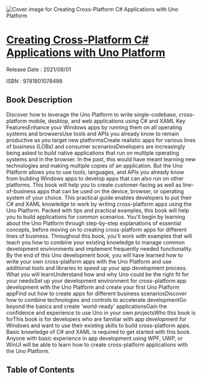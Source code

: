 ![Cover image for Creating Cross-Platform C# Applications with Uno Platform](https://imgdetail.ebookreading.net/cover/cover/202109/EB9781801078498.jpg)

[Creating Cross-Platform C# Applications with Uno Platform](https://ebookreading.net/view/book/Creating+Cross-Platform+C%23+Applications+with+Uno+Platform-EB9781801078498_1.html "Creating Cross-Platform C# Applications with Uno Platform")
====================================================================================================================

Release Date : 2021/08/01

ISBN : 9781801078498

Book Description
-----------------

Discover how to leverage the Uno Platform to write single-codebase, cross-platform mobile, desktop, and web applications using C# and XAML
Key FeaturesEnhance your Windows apps by running them on all operating systems and browsersUse tools and APIs you already know to remain productive as you target new platformsCreate realistic apps for various lines of business (LOBs) and consumer scenariosDevelopers are increasingly being asked to build native applications that run on multiple operating systems and in the browser. In the past, this would have meant learning new technologies and making multiple copies of an application. But the Uno Platform allows you to use tools, languages, and APIs you already know from building Windows apps to develop apps that can also run on other platforms. This book will help you to create customer-facing as well as line-of-business apps that can be used on the device, browser, or operating system of your choice.
This practical guide enables developers to put their C# and XAML knowledge to work by writing cross-platform apps using the Uno Platform. Packed with tips and practical examples, this book will help you to build applications for common scenarios. You'll begin by learning about the Uno Platform through step-by-step explanations of essential concepts, before moving on to creating cross-platform apps for different lines of business. Throughout this book, you'll work with examples that will teach you how to combine your existing knowledge to manage common development environments and implement frequently needed functionality.
By the end of this Uno development book, you will have learned how to write your own cross-platform apps with the Uno Platform and use additional tools and libraries to speed up your app development process.
What you will learnUnderstand how and why Uno could be the right fit for your needsSet up your development environment for cross-platform app development with the Uno Platform and create your first Uno Platform appFind out how to create apps for different business scenariosDiscover how to combine technologies and controls to accelerate developmentGo beyond the basics and create 'world-ready' applicationsGain the confidence and experience to use Uno in your own projectsWho this book is forThis book is for developers who are familiar with app development for Windows and want to use their existing skills to build cross-platform apps. Basic knowledge of C# and XAML is required to get started with this book. Anyone with basic experience in app development using WPF, UWP, or WinUI will be able to learn how to create cross-platform applications with the Uno Platform.


Table of Contents
-----------------

